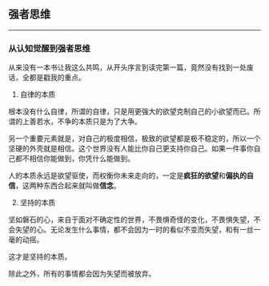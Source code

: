 ## 强者思维

---

### 从认知觉醒到强者思维

从来没有一本书让我这么共鸣，从开头序言到读完第一篇，竟然没有找到一处废话，全都是戳我的重点。

1. 自律的本质

根本没有什么自律，所谓的自律，只是用更强大的欲望克制自己的小欲望而已。所谓的上善若水，不争的本质只是为了大争。

另一个重要元素就是，对自己的极度相信，极致的欲望都是极不稳定的，所以一个坚硬的外壳就是相信。这个世界没有人能比你自己更支持你自己。如果一件事你自己都不相信你能做到，你凭什么能做到。

人的本质永远是欲望驱使，而权衡你未来走向的，一定是**疯狂的欲望**和**偏执的自信**，这两种东西合起来就叫做**信念**。

2. 坚持的本质

坚如磐石的心，来自于面对不确定性的世界，不畏惧奇怪的变化，不畏惧失望，不会失望的心。无论发生什么事情，都不会因为一时的看似不变而失望，和有一丝一毫的动摇。

这才是坚持的本质。

除此之外，所有的事情都会因为失望而被放弃。
